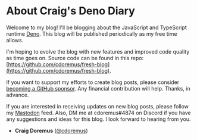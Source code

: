 # About Craig's Deno Diary

Welcome to my blog! I'll be blogging about the JavaScript and TypeScript runtime
[Deno](https://deno.land). This blog will be published periodically as my free
time allows.

I'm hoping to evolve the blog with new features and improved code quality as
time goes on. Source code can be found in this repo:
[https://github.com/cdoremus/fresh-blog](https://github.com/cdoremus/fresh-blog).

If you want to support my efforts to create blog posts, please consider
[becoming a GitHub sponsor](https://github.com/sponsors/cdoremus). Any financial
contribution will help. Thanks, in advance.

If you are interested in receiving updates on new blog posts, please follow my
[Mastodon](https://fosstodon.org/@deno_diary) feed. Also, DM me at cdoremus#4874
on Discord if you have any suggestions and ideas for this blog. I look forward
to hearing from you.

- **Craig Doremus** ([@cdoremus](https://hachyderm.io/@cdoremus))
